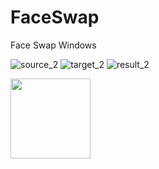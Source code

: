 # FaceSwap
Face Swap Windows

![source_2](https://github.com/user-attachments/assets/f4338581-b9a8-4e19-bd27-8d64a35ddb28)
![target_2](https://github.com/user-attachments/assets/c765338f-96d4-459a-8631-126dc982ed01)
![result_2](https://github.com/user-attachments/assets/6b6f8e76-74a8-4823-8aed-6ab0bf152039)

<img src="https://github.com/user-attachments/assets/f4338581-b9a8-4e19-bd27-8d64a35ddb28" width="128">


